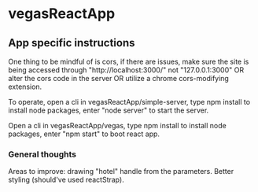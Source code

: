 # vegasReactApp

## App specific instructions

One thing to be mindful of is cors, if there are issues, make sure the site is being accessed through "http://localhost:3000/" not "127.0.0.1:3000" OR alter the cors code in the server OR utilize a chrome cors-modifying extension.

To operate, open a cli in vegasReactApp/simple-server, type npm install to install node packages, enter "node server" to start the server.

Open a cli in vegasReactApp/vegas, type npm install to install node packages, enter "npm start" to boot react app.

### General thoughts

Areas to improve: drawing "hotel" handle from the parameters. Better styling (should've used reactStrap).